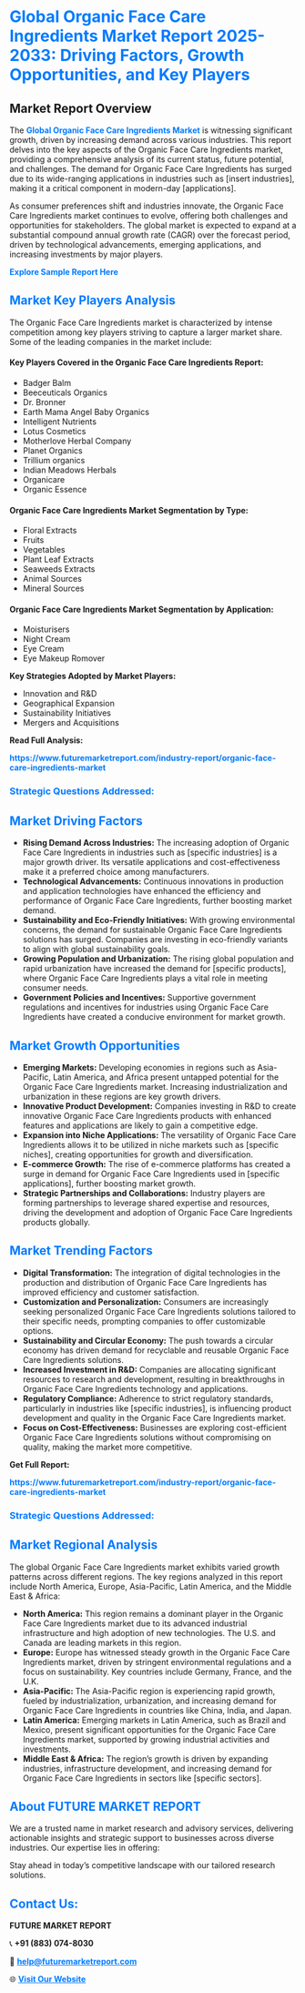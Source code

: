 <h1 style="color: #007BFF;">Global Organic Face Care Ingredients Market Report 2025-2033: Driving Factors, Growth Opportunities, and Key Players</h1>

<section id="overview">
<h2>Market Report Overview</h2>
<p>The <a href="https://www.futuremarketreport.com/industry-report/organic-face-care-ingredients-market" style="color: #007BFF; text-decoration: none;"><strong>Global Organic Face Care Ingredients Market</strong></a> is witnessing significant growth, driven by increasing demand across various industries. This report delves into the key aspects of the Organic Face Care Ingredients market, providing a comprehensive analysis of its current status, future potential, and challenges. The demand for Organic Face Care Ingredients has surged due to its wide-ranging applications in industries such as [insert industries], making it a critical component in modern-day [applications].</p>
<p>As consumer preferences shift and industries innovate, the Organic Face Care Ingredients market continues to evolve, offering both challenges and opportunities for stakeholders. The global market is expected to expand at a substantial compound annual growth rate (CAGR) over the forecast period, driven by technological advancements, emerging applications, and increasing investments by major players.</p>
</section>

<section id="overview">
<p><a href="https://www.futuremarketreport.com/request-sample/reportId=63710" style="color: #007BFF; text-decoration: none;"><strong>Explore Sample Report Here</strong></a></p>
</section>

<section id="key-players">
<h2 style="color: #007BFF;">Market Key Players Analysis</h2>
<p>The Organic Face Care Ingredients market is characterized by intense competition among key players striving to capture a larger market share. Some of the leading companies in the market include:</p>
<h4>Key Players Covered in the Organic Face Care Ingredients Report:</h4>
<ul><li>Badger Balm</li><li>Beeceuticals Organics</li><li>Dr. Bronner</li><li>Earth Mama Angel Baby Organics</li><li>Intelligent Nutrients</li><li>Lotus Cosmetics</li><li>Motherlove Herbal Company</li><li>Planet Organics</li><li>Trillium organics</li><li>Indian Meadows Herbals</li><li>Organicare</li><li>Organic Essence</li></ul>
<h4>Organic Face Care Ingredients Market Segmentation by Type:</h4>
<ul><li>Floral Extracts</li><li>Fruits</li><li>Vegetables</li><li>Plant Leaf Extracts</li><li>Seaweeds Extracts</li><li>Animal Sources</li><li>Mineral Sources</li></ul>

<h4>Organic Face Care Ingredients Market Segmentation by Application:</h4>
<ul><li>Moisturisers</li><li>Night Cream</li><li>Eye Cream</li><li>Eye Makeup Romover</li></ul>
<p><strong>Key Strategies Adopted by Market Players:</strong></p>
<ul>
<li>Innovation and R&D</li>
<li>Geographical Expansion</li>
<li>Sustainability Initiatives</li>
<li>Mergers and Acquisitions</li>
</ul>
</section>

<section>
<p><strong>Read Full Analysis: </strong></p><a href="https://www.futuremarketreport.com/industry-report/organic-face-care-ingredients-market" style="color: #007BFF; text-decoration: none;"><strong>https://www.futuremarketreport.com/industry-report/organic-face-care-ingredients-market</strong></a>
<h3 style="color: #007BFF;">Strategic Questions Addressed:</h3>
</section>

<section id="driving-factors">
<h2 style="color: #007BFF;">Market Driving Factors</h2>
<ul>
<li><strong>Rising Demand Across Industries:</strong> The increasing adoption of Organic Face Care Ingredients in industries such as [specific industries] is a major growth driver. Its versatile applications and cost-effectiveness make it a preferred choice among manufacturers.</li>
<li><strong>Technological Advancements:</strong> Continuous innovations in production and application technologies have enhanced the efficiency and performance of Organic Face Care Ingredients, further boosting market demand.</li>
<li><strong>Sustainability and Eco-Friendly Initiatives:</strong> With growing environmental concerns, the demand for sustainable Organic Face Care Ingredients solutions has surged. Companies are investing in eco-friendly variants to align with global sustainability goals.</li>
<li><strong>Growing Population and Urbanization:</strong> The rising global population and rapid urbanization have increased the demand for [specific products], where Organic Face Care Ingredients plays a vital role in meeting consumer needs.</li>
<li><strong>Government Policies and Incentives:</strong> Supportive government regulations and incentives for industries using Organic Face Care Ingredients have created a conducive environment for market growth.</li>
</ul>
</section>

<section id="growth-opportunities">
<h2 style="color: #007BFF;">Market Growth Opportunities</h2>
<ul>
<li><strong>Emerging Markets:</strong> Developing economies in regions such as Asia-Pacific, Latin America, and Africa present untapped potential for the Organic Face Care Ingredients market. Increasing industrialization and urbanization in these regions are key growth drivers.</li>
<li><strong>Innovative Product Development:</strong> Companies investing in R&D to create innovative Organic Face Care Ingredients products with enhanced features and applications are likely to gain a competitive edge.</li>
<li><strong>Expansion into Niche Applications:</strong> The versatility of Organic Face Care Ingredients allows it to be utilized in niche markets such as [specific niches], creating opportunities for growth and diversification.</li>
<li><strong>E-commerce Growth:</strong> The rise of e-commerce platforms has created a surge in demand for Organic Face Care Ingredients used in [specific applications], further boosting market growth.</li>
<li><strong>Strategic Partnerships and Collaborations:</strong> Industry players are forming partnerships to leverage shared expertise and resources, driving the development and adoption of Organic Face Care Ingredients products globally.</li>
</ul>
</section>

<section id="trending-factors">
<h2 style="color: #007BFF;">Market Trending Factors</h2>
<ul>
<li><strong>Digital Transformation:</strong> The integration of digital technologies in the production and distribution of Organic Face Care Ingredients has improved efficiency and customer satisfaction.</li>
<li><strong>Customization and Personalization:</strong> Consumers are increasingly seeking personalized Organic Face Care Ingredients solutions tailored to their specific needs, prompting companies to offer customizable options.</li>
<li><strong>Sustainability and Circular Economy:</strong> The push towards a circular economy has driven demand for recyclable and reusable Organic Face Care Ingredients solutions.</li>
<li><strong>Increased Investment in R&D:</strong> Companies are allocating significant resources to research and development, resulting in breakthroughs in Organic Face Care Ingredients technology and applications.</li>
<li><strong>Regulatory Compliance:</strong> Adherence to strict regulatory standards, particularly in industries like [specific industries], is influencing product development and quality in the Organic Face Care Ingredients market.</li>
<li><strong>Focus on Cost-Effectiveness:</strong> Businesses are exploring cost-efficient Organic Face Care Ingredients solutions without compromising on quality, making the market more competitive.</li>
</ul>
</section>

<section>
<p><strong>Get Full Report: </strong></p><a href="https://www.futuremarketreport.com/industry-report/organic-face-care-ingredients-market" style="color: #007BFF; text-decoration: none;"><strong>https://www.futuremarketreport.com/industry-report/organic-face-care-ingredients-market</strong></a>
<h3 style="color: #007BFF;">Strategic Questions Addressed:</h3>
</section>


<section id="regional-analysis">
<h2 style="color: #007BFF;">Market Regional Analysis</h2>
<p>The global Organic Face Care Ingredients market exhibits varied growth patterns across different regions. The key regions analyzed in this report include North America, Europe, Asia-Pacific, Latin America, and the Middle East & Africa:</p>
<ul>
<li><strong>North America:</strong> This region remains a dominant player in the Organic Face Care Ingredients market due to its advanced industrial infrastructure and high adoption of new technologies. The U.S. and Canada are leading markets in this region.</li>
<li><strong>Europe:</strong> Europe has witnessed steady growth in the Organic Face Care Ingredients market, driven by stringent environmental regulations and a focus on sustainability. Key countries include Germany, France, and the U.K.</li>
<li><strong>Asia-Pacific:</strong> The Asia-Pacific region is experiencing rapid growth, fueled by industrialization, urbanization, and increasing demand for Organic Face Care Ingredients in countries like China, India, and Japan.</li>
<li><strong>Latin America:</strong> Emerging markets in Latin America, such as Brazil and Mexico, present significant opportunities for the Organic Face Care Ingredients market, supported by growing industrial activities and investments.</li>
<li><strong>Middle East & Africa:</strong> The region’s growth is driven by expanding industries, infrastructure development, and increasing demand for Organic Face Care Ingredients in sectors like [specific sectors].</li>
</ul>
</section>

<footer>
<h2 style="color: #007BFF;">About FUTURE MARKET REPORT</h2>
<p>We are a trusted name in market research and advisory services, delivering actionable insights and strategic support to businesses across diverse industries. Our expertise lies in offering:</p>

<p>Stay ahead in today’s competitive landscape with our tailored research solutions.</p>

<h2 style="color: #007BFF;">Contact Us:</h2>
<p><strong>FUTURE MARKET REPORT</strong></p>
<p>📞 <strong>+91 (883) 074-8030</strong></p>
<p>📧 <strong><a href="mailto:help@futuremarketreport.com" style="color: #007BFF;">help@futuremarketreport.com</a></strong></p>
<p>🌐 <strong><a href="https://www.futuremarketreport.com/" style="color: #007BFF;">Visit Our Website</a></strong></p>
</footer>